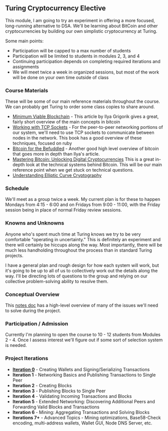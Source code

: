 ## Turing Cryptocurrency Elective

This module, I am going to try an experiment in offering a more focused,
long-running alternative to DSA. We'll be learning about BitCoin and
other cryptocurrencies by building our own simplistic cryptocurrency at Turing.

Some main points:

* Participation will be capped to a max number of students
* Participation will be limited to students in modules 2, 3, and 4
* Continuing participation depends on completing required iterations and assignments
* We will meet twice a week in organized sessions, but most of the work will be
done on your own time outside of class

### Course Materials

These will be some of our main reference materials throughout the course.
We can probably get Turing to order some class copies to share around.

* [Minimum Viable Blockchain](https://www.igvita.com/2014/05/05/minimum-viable-block-chain/) -
This article by Ilya Grigorik gives a great, fairly short overview of the main concepts in bitcoin
* [Working with TCP Sockets](http://www.jstorimer.com/products/working-with-tcp-sockets) - For the
peer-to-peer networking portions of our system, we'll need to use TCP sockets to communicate between
nodes in the network. This book has a good overview of these techniques, focused on ruby
* [Bitcoin for the Befuddled](https://www.nostarch.com/bitcoinforthebefuddled) - Another good high level
overview of bitcoin that goes more in depth than Ilya's article.
* [Mastering Bitcoin: Unlocking Digital Cryptocurrencies](http://www.amazon.com/gp/product/1449374042)
This is a great in-depth look at the technical systems behind Bitcoin. This will be our main reference point
when we get stuck on technical questions.
* [Understanding Elliptic Curve Cryptography](https://blog.cloudflare.com/a-relatively-easy-to-understand-primer-on-elliptic-curve-cryptography/)

### Schedule

We'll meet as a group twice a week. My current plan is for these to happen
Mondays from 4:15 - 6:00 and on Fridays from 9:00 - 11:00, with the
Friday session being in place of normal Friday review sessions.

### Knowns and Unknowns

Anyone who's spent much time at Turing knows we try to be very comfortable
"operating in uncertainty." This is definitely an experiment and there will
certainly be hiccups along the way. Most importantly, there will be much less
handholding throughout the process than in standard Turing projects.

I have a general plan and rough design for how each system will work, but
it's going to be up to all of us to collectively work out the details along
the way. I'll be directing lots of questions to the group and relying on
our collective problem-solving ability to resolve them.

### Conceptual Overview

This [notes doc](https://github.com/worace/coinage/blob/master/notes.md) has
a high-level overview of many of the issues we'll need to solve during the
project.

### Participation / Admission

Currently I'm planning to open the course to 10 - 12 students from Modules 2 - 4. Once
I assess interest we'll figure out if some sort of selection system is needed.

### Project Iterations

* **[Iteration 0](https://github.com/worace/coinage/blob/master/iterations/iteration_1.markdown)** - Creating Wallets and Signing/Serializing Transactions
* **Iteration 1** - Networking Basics and Publishing Transactions to Single Peer
* **Iteration 2** - Creating Blocks
* **Iteration 3** - Publishing Blocks to Single Peer
* **Iteration 4** - Validating Incoming Transactions and Blocks
* **Iteration 5** - Extended Networking: Discovering Additional Peers and Forwarding Valid Blocks and Transactions
* **Iteration 6** - Mining: Aggregating Transactions and Solving Blocks
* **Iterations 7+** - Advanced Topics - Mining optimizations, Base58-Check encoding, multi-address wallets,
Wallet GUI, Node DNS Server, etc.

